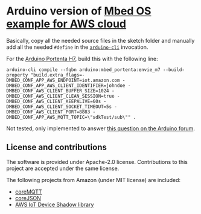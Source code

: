 # Arduino version of [Mbed OS example for AWS cloud](https://github.com/ARMmbed/mbed-os-example-for-aws)

Basically, copy all the needed source files in the sketch folder and manually add all the needed `#define` in the [`arduino-cli`](https://github.com/arduino/arduino-cli) invocation.

For the [Arduino Portenta H7](https://docs.arduino.cc/hardware/portenta-h7/), build this with the following line:

```
arduino-cli compile --fqbn arduino:mbed_portenta:envie_m7 --build-property "build.extra_flags=-DMBED_CONF_APP_AWS_ENDPOINT=iot.amazon.com -DMBED_CONF_APP_AWS_CLIENT_IDENTIFIER=johndoe -DMBED_CONF_AWS_CLIENT_BUFFER_SIZE=1024 -DMBED_CONF_AWS_CLIENT_CLEAN_SESSION=true -DMBED_CONF_AWS_CLIENT_KEEPALIVE=60s -DMBED_CONF_AWS_CLIENT_SOCKET_TIMEOUT=5s -DMBED_CONF_AWS_CLIENT_PORT=8883 -DMBED_CONF_APP_AWS_MQTT_TOPIC=\"sdkTest/sub\"" .
```

Not tested, only implemented to answer [this question on the Arduino forum](https://forum.arduino.cc/t/freertos-with-portenta-h7/990973).

## License and contributions

The software is provided under Apache-2.0 license. Contributions to this project are accepted under the same license.

The following projects from Amazon (under MIT license) are included:
  * [coreMQTT](https://github.com/FreeRTOS/coreMQTT)
  * [coreJSON](https://github.com/FreeRTOS/coreJSON)
  * [AWS IoT Device Shadow library](https://github.com/aws/Device-Shadow-for-AWS-IoT-embedded-sdk)
